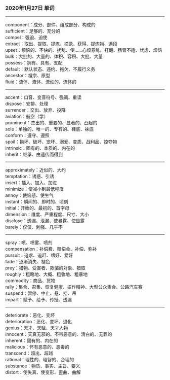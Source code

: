 ### 2020年1月27日 单词
- - -
component：成分、部件、组成部分、构成的  
sufficient：足够的、充分的  
compel：强迫、迫使  
extract：取出、提取、提炼、摘录、获得、提炼物、选段  
upset：烦恼的、不快的、扰乱、使……心烦意乱、打翻、肠胃不适、忧虑、烦恼  
bulk：大批的、大量的、体积、容积、大批、大量  
possess：拥有、具有、支配  
default：默认状态、违约、拖欠、不履行义务  
ancestor：祖宗、原型  
fluid：流体、液体、流动的、流体的  
- - -
accent：口音、变音符号、强调、重读  
dispose：安排、处理  
surrender：交出、放弃、投降  
aviation：航空（学）  
prominent：杰出的、重要的、显著的、凸起的  
sole：单独的、唯一的、专有的、鞋底、袜底  
conform：遵守、遵照  
spoil：损坏、破坏、宠坏、溺爱、变质、战利品、掠夺物  
intrinsic：固有的、本质的、内在的  
inherit：继承、由遗传而得到  
- - -
approximately：近似的、大约  
temptation：诱惑、引诱  
insert：插入、加入、加进  
minimize：使减小到最低程度  
annoy：使恼怒、使生气  
instant：瞬间的、即时的、顷刻  
initial：开始的、最初的、首字母  
dimension：维度、严重程度、尺寸、大小  
disclose：透漏、泄漏、使暴露、使显露  
barely：仅仅、勉强、几乎不  
- - -
spray：喷、喷雾、喷剂  
compensation：补偿费、赔偿金、补偿、弥补  
pursuit：追求、追赶、嗜好、爱好  
fade：逐渐消失、褪色  
prey：猎物、受害者、欺骗的对象、猎取  
roughly：粗略地、大概、粗鲁地、粗暴地  
commodity：商品、货物  
rally：集合、召集、恢复健康、振作精神、大型公众集会、公路汽车赛  
suspend：暂停、中止、悬、挂、吊  
impart：赋予、给予、传授、透漏  
- - -
deteriorate：恶化、变坏  
deterioration：恶化、变坏、退化  
genius：天才、天赋、天才人物  
innocent：天真无邪的、不带恶意的、清白的、无罪的  
inherent：固有的、内在的  
malicious：怀有恶意的、恶毒的  
transcend：超出、超越  
rational：理性的、理智的、合理的  
substance：物质、事实、主旨、要义  
distort：使失真、使变形、歪曲、曲解